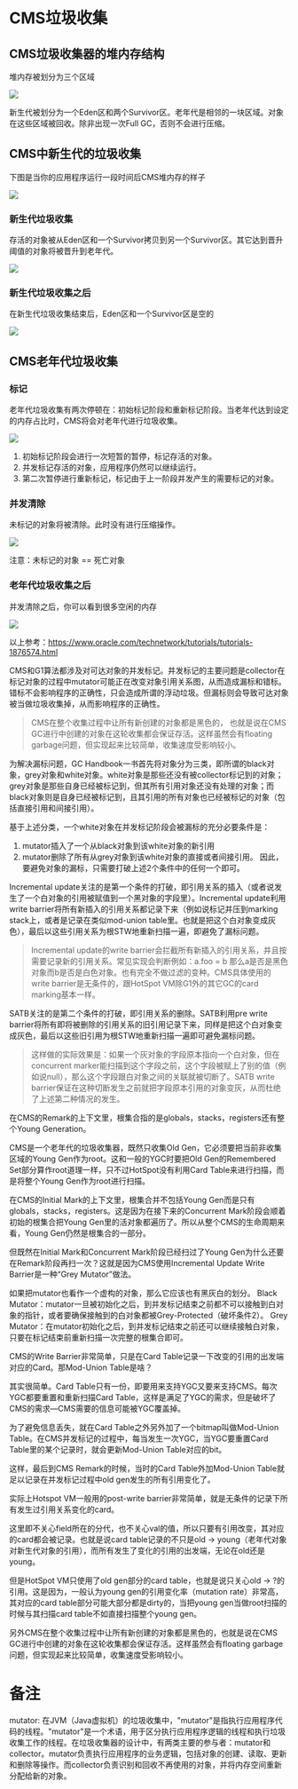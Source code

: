 # CMS垃圾收集
## CMS垃圾收集器的堆内存结构
堆内存被划分为三个区域

![](../image/JVM/Slide1.PNG)

新生代被划分为一个Eden区和两个Survivor区。老年代是相邻的一块区域。对象在这些区域被回收。除非出现一次Full GC，否则不会进行压缩。

## CMS中新生代的垃圾收集
下图是当你的应用程序运行一段时间后CMS堆内存的样子

![](../image/JVM/Slide2.PNG)

### 新生代垃圾收集
存活的对象被从Eden区和一个Survivor拷贝到另一个Survivor区。其它达到晋升阈值的对象将被晋升到老年代。

![](../image/JVM/Slide3.PNG)

### 新生代垃圾收集之后
在新生代垃圾收集结束后，Eden区和一个Survivor区是空的

![](../image/JVM/Slide4.PNG)

## CMS老年代垃圾收集
### 标记
老年代垃圾收集有两次停顿在：初始标记阶段和重新标记阶段。当老年代达到设定的内存占比时，CMS将会对老年代进行垃圾收集。

![](../image/JVM/Slide5.PNG)

1. 初始标记阶段会进行一次短暂的暂停，标记存活的对象。
2. 并发标记存活的对象，应用程序仍然可以继续运行。
3. 第二次暂停进行重新标记，标记由于上一阶段并发产生的需要标记的对象。

### 并发清除
未标记的对象将被清除。此时没有进行压缩操作。

![](../image/JVM/Slide6.PNG)

注意：未标记的对象 == 死亡对象

### 老年代垃圾收集之后
并发清除之后，你可以看到很多空闲的内存

![](../image/JVM/Slide7.PNG)

以上参考：https://www.oracle.com/technetwork/tutorials/tutorials-1876574.html

CMS和G1算法都涉及对可达对象的并发标记。并发标记的主要问题是collector在标记对象的过程中mutator可能正在改变对象引用关系图，从而造成漏标和错标。错标不会影响程序的正确性，只会造成所谓的浮动垃圾。但漏标则会导致可达对象被当做垃圾收集掉，从而影响程序的正确性。
>  CMS在整个收集过程中让所有新创建的对象都是黑色的， 也就是说在CMS GC进行中创建的对象在这轮收集都会保证存活。这样虽然会有floating garbage问题，但实现起来比较简单，收集速度受影响较小。

为解决漏标问题，GC Handbook一书首先将对象分为三类，即所谓的black对象，grey对象和white对象。white对象是那些还没有被collector标记到的对象；grey对象是那些自身已经被标记到，但其所有引用对象还没有处理的对象；而black对象则是自身已经被标记到，且其引用的所有对象也已经被标记的对象（包括直接引用和间接引用）。

基于上述分类，一个white对象在并发标记阶段会被漏标的充分必要条件是：
1. mutator插入了一个从black对象到该white对象的新引用
2. mutator删除了所有从grey对象到该white对象的直接或者间接引用。
因此，要避免对象的漏标，只需要打破上述2个条件中的任何一个即可。

Incremental update关注的是第一个条件的打破，即引用关系的插入（或者说发生了一个白对象的引用被赋值到一个黑对象的字段里）。Incremental update利用write barrier将所有新插入的引用关系都记录下来（例如说标记并压到marking stack上，或者是记录在类似mod-union table里。也就是把这个白对象变成灰色），最后以这些引用关系为根STW地重新扫描一遍，即避免了漏标问题。
> Incremental update的write barrier会拦截所有新插入的引用关系，并且按需要记录新的引用关系。常见实现会判断例如：a.foo = b 那么a是否是黑色对象而b是否是白色对象。也有完全不做过滤的变种。CMS具体使用的write barrier是无条件的，跟HotSpot VM除G1外的其它GC的card marking基本一样。

SATB关注的是第二个条件的打破，即引用关系的删除。SATB利用pre write barrier将所有即将被删除的引用关系的旧引用记录下来，同样是把这个白对象变成灰色，最后以这些旧引用为根STW地重新扫描一遍即可避免漏标问题。
> 这样做的实际效果是：如果一个灰对象的字段原本指向一个白对象，但在concurrent marker能扫描到这个字段之前，这个字段被赋上了别的值（例如说null），那么这个字段跟白对象之间的关联就被切断了。SATB write barrier保证在这种切断发生之前就把字段原本引用的对象变灰，从而杜绝了上述第二种情况的发生。

在CMS的Remark的上下文里，根集合指的是globals，stacks，registers还有整个Young Generation。

CMS是一个老年代的垃圾收集器，既然只收集Old Gen，它必须要把当前非收集区域的Young Gen作为root。这和一般的YGC时要把Old Gen的Remembered Set部分算作root道理一样，只不过HotSpot没有利用Card Table来进行扫描，而是将整个Young Gen作为root进行扫描。

在CMS的Initial Mark的上下文里，根集合并不包括Young Gen而是只有globals，stacks，registers。这是因为在接下来的Concurrent Mark阶段会顺着初始的根集合把Young Gen里的活对象都遍历了。所以从整个CMS的生命周期来看，Young Gen仍然是根集合的一部分。

但既然在Initial Mark和Concurrent Mark阶段已经扫过了Young Gen为什么还要在Remark阶段再扫一次？这就是因为CMS使用Incremental Update Write Barrier是一种“Grey Mutator”做法。

如果把mutator也看作一个虚构的对象，那么它应该也有黑灰白的划分。
Black Mutator：mutator一旦被初始化之后，到并发标记结束之前都不可以接触到白对象的指针，或者要确保接触到的白对象都被Grey-Protected（破坏条件2）。
Grey Mutator：在mutator初始化之后，到并发标记结束之前还可以继续接触白对象，只要在标记结束前重新扫描一次完整的根集合即可。

CMS的Write Barrier非常简单，只是在Card Table记录一下改变的引用的出发端对应的Card。那Mod-Union Table是啥？

其实很简单。Card Table只有一份，即要用来支持YGC又要来支持CMS。每次YGC都要重置和重新扫描Card Table，这样是满足了YGC的需求，但是破坏了CMS的需求—CMS需要的信息可能被YGC覆盖掉。

为了避免信息丢失，就在Card Table之外另外加了一个bitmap叫做Mod-Union Table。在CMS并发标记的过程中，每当发生一次YGC，当YGC要重置Card Table里的某个记录时，就会更新Mod-Union Table对应的bit。

这样，最后到CMS Remark的时候，当时的Card Table外加Mod-Union Table就足以记录在并发标记过程中old gen发生的所有引用变化了。

实际上Hotspot VM一般用的post-write barrier非常简单，就是无条件的记录下所有发生过引用关系变化的card。

这里即不关心field所在的分代，也不关心val的值，所以只要有引用改变，其对应的card都会被记录。也就是说card table记录的不只是old -> young（老年代对象对新生代对象的引用），而所有发生了变化的引用的出发端，无论在old还是young。

但是HotSpot VM只使用了old gen部分的card table，也就是说只关心old -> ?的引用。这是因为，一般认为young gen的引用变化率（mutation rate）非常高，其对应的card table部分可能大部分都是dirty的，当把young gen当做root扫描的时候与其扫描card table不如直接扫描整个young gen。

另外CMS在整个收集过程中让所有新创建的对象都是黑色的，也就是说在CMS GC进行中创建的对象在这轮收集都会保证存活。这样虽然会有floating garbage问题，但实现起来比较简单，收集速度受影响较小。

# 备注
mutator: 在JVM（Java虚拟机）的垃圾收集中，"mutator"是指执行应用程序代码的线程。"mutator"是一个术语，用于区分执行应用程序逻辑的线程和执行垃圾收集工作的线程。在垃圾收集器的设计中，有两类主要的参与者：mutator和collector。mutator负责执行应用程序的业务逻辑，包括对象的创建、读取、更新和删除等操作。而collector负责识别和回收不再使用的对象，并将内存空间重新分配给新的对象。